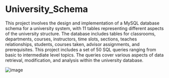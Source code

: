 # University_Schema
This project involves the design and implementation of a MySQL database schema for a university system, 
with 11 tables representing different aspects of the university structure. 
The database includes tables for classrooms, departments, courses, instructors, time slots, sections,
teaches relationships, students, courses taken, advisor assignments, and prerequisites.
This project includes a set of 50 SQL queries ranging from basic to intermediate level topics. 
The queries cover various aspects of data retrieval, modification, and analysis within the university database.

![image](https://github.com/manishwai/University_Schema/assets/110285234/8390c84c-3044-469b-a5e6-a1fe84979011)

